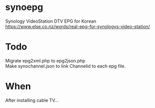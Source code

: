 # synoepg
Synology VideoStation DTV EPG for Korean  
https://www.else.co.nz/words/real-epg-for-synologys-video-station/  

# Todo
Migrate epg2xml.php to epg2json.php  
Make synochannel.json to link Channelid to each epg file.  

# When
After installing cable TV...
